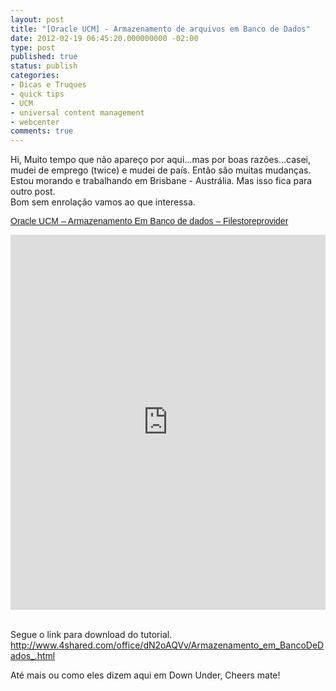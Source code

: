 ```yaml
---
layout: post
title: "[Oracle UCM] - Armazenamento de arquivos em Banco de Dados"
date: 2012-02-19 06:45:20.000000000 -02:00
type: post
published: true
status: publish
categories:
- Dicas e Truques
- quick tips
- UCM
- universal content management
- webcenter
comments: true
---
```

Hi,
Muito tempo que não apareço por aqui...mas por boas razões...casei, mudei de emprego (twice) e mudei de país. Então são muitas mudanças.  
Estou morando e trabalhando em Brisbane - Austrália. Mas isso fica para outro post.  
Bom sem enrolação vamos ao que interessa.


<p  style=" margin: 12px auto 6px auto; font-family: Helvetica,Arial,Sans-serif; font-style: normal; font-variant: normal; font-weight: normal; font-size: 14px; line-height: normal; font-size-adjust: none; font-stretch: normal; -x-system-font: none; display: block;">   <a title="View Oracle UCM - Armazenamento Em Banco de dados - Filestoreprovider on Scribd" href="https://www.scribd.com/doc/262743210/Oracle-UCM-Armazenamento-Em-Banco-de-dados-Filestoreprovider"  style="text-decoration: underline;" >Oracle UCM &#8211; Armazenamento Em Banco de dados &#8211; Filestoreprovider</a></p>
<p><iframe class="scribd_iframe_embed" src="https://www.scribd.com/embeds/262743210/content?start_page=1&#038;view_mode=scroll&#038;show_recommendations=true" data-auto-height="false" data-aspect-ratio="undefined" scrolling="no" id="doc_717" width="100%" height="600" frameborder="0"></iframe></p>  
<br />
Segue o link para download do tutorial.<br />
<a href="http://www.4shared.com/office/dN2oAQVv/Armazenamento_em_BancoDeDados_.html" target="_blank">http://www.4shared.com/office/dN2oAQVv/Armazenamento_em_BancoDeDados_.html</a></p>
Até mais ou como eles dizem aqui em Down Under,
Cheers mate!  
<br />
